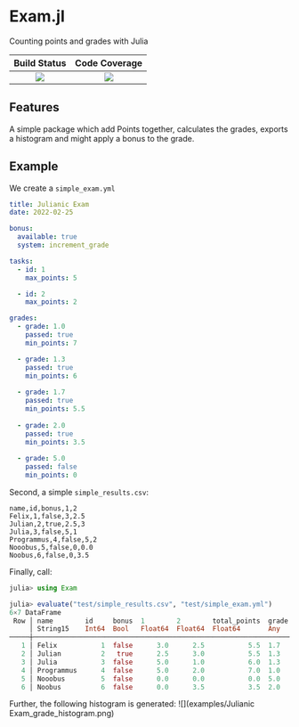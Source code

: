 # Exam.jl

Counting points and grades with Julia

| **Build Status**                          | **Code Coverage**               |
|:-----------------------------------------:|:-------------------------------:|
| [![][CI-img]][CI-url] | [![][codecov-img]][codecov-url] |


## Features
A simple package which add Points together, calculates the grades, exports a histogram and might apply a bonus to the grade.



## Example
We create a `simple_exam.yml`
```yaml
title: Julianic Exam
date: 2022-02-25

bonus: 
  available: true
  system: increment_grade

tasks:
  - id: 1
    max_points: 5

  - id: 2
    max_points: 2

grades:
  - grade: 1.0
    passed: true
    min_points: 7

  - grade: 1.3
    passed: true
    min_points: 6
  
  - grade: 1.7
    passed: true
    min_points: 5.5
  
  - grade: 2.0
    passed: true
    min_points: 3.5
  
  - grade: 5.0
    passed: false 
    min_points: 0
```

Second, a simple `simple_results.csv`:
```csv
name,id,bonus,1,2
Felix,1,false,3,2.5
Julian,2,true,2.5,3
Julia,3,false,5,1
Programmus,4,false,5,2
Nooobus,5,false,0,0.0
Noobus,6,false,0,3.5
```

Finally, call:
```julia
julia> using Exam

julia> evaluate("test/simple_results.csv", "test/simple_exam.yml")
6×7 DataFrame
 Row │ name        id     bonus  1        2        total_points  grade
     │ String15    Int64  Bool   Float64  Float64  Float64       Any
─────┼─────────────────────────────────────────────────────────────────
   1 │ Felix           1  false      3.0      2.5           5.5  1.7
   2 │ Julian          2   true      2.5      3.0           5.5  1.3
   3 │ Julia           3  false      5.0      1.0           6.0  1.3
   4 │ Programmus      4  false      5.0      2.0           7.0  1.0
   5 │ Nooobus         5  false      0.0      0.0           0.0  5.0
   6 │ Noobus          6  false      0.0      3.5           3.5  2.0
```

Further, the following histogram is generated:
![](examples/Julianic Exam_grade_histogram.png)



[CI-img]: https://github.com/roflmaostc/Exam.jl/actions/workflows/ci.yml/badge.svg
[CI-url]: https://github.com/roflmaostc/Exam.jl/actions/workflows/ci.yml

[codecov-img]: https://codecov.io/gh/roflmaostc/Exam.jl/branch/main/graph/badge.svg?token=y4mLYZ2PGy
[codecov-url]: https://codecov.io/gh/roflmaostc/Exam.jl

